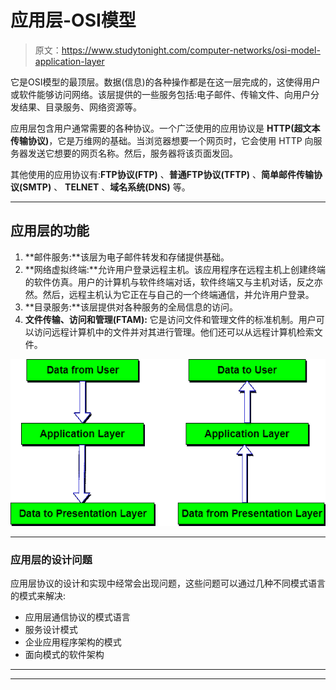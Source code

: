 # 应用层-OSI模型

> 原文：<https://www.studytonight.com/computer-networks/osi-model-application-layer>

它是OSI模型的最顶层。数据(信息)的各种操作都是在这一层完成的，这使得用户或软件能够访问网络。该层提供的一些服务包括:电子邮件、传输文件、向用户分发结果、目录服务、网络资源等。

应用层包含用户通常需要的各种协议。一个广泛使用的应用协议是 **HTTP(超文本传输协议)**，它是万维网的基础。当浏览器想要一个网页时，它会使用 HTTP 向服务器发送它想要的网页名称。然后，服务器将该页面发回。

其他使用的应用协议有:**FTP协议(FTP)** 、**普通FTP协议(TFTP)** 、**简单邮件传输协议(SMTP)** 、 **TELNET** 、**域名系统(DNS)** 等。

* * *

## 应用层的功能

1.  **邮件服务:**该层为电子邮件转发和存储提供基础。
2.  **网络虚拟终端:**允许用户登录远程主机。该应用程序在远程主机上创建终端的软件仿真。用户的计算机与软件终端对话，软件终端又与主机对话，反之亦然。然后，远程主机认为它正在与自己的一个终端通信，并允许用户登录。
3.  **目录服务:**该层提供对各种服务的全局信息的访问。
4.  **文件传输、访问和管理(FTAM):** 它是访问文件和管理文件的标准机制。用户可以访问远程计算机中的文件并对其进行管理。他们还可以从远程计算机检索文件。

![Application Layer in ISO-OSI Model](img/545f7e759e14bae98ba392365c4321b0.png)

* * *

### 应用层的设计问题

应用层协议的设计和实现中经常会出现问题，这些问题可以通过几种不同模式语言的模式来解决:

*   应用层通信协议的模式语言
*   服务设计模式
*   企业应用程序架构的模式
*   面向模式的软件架构

* * *

* * *